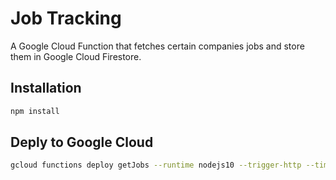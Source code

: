 # Job Tracking

A Google Cloud Function that fetches certain companies jobs and store them in Google Cloud Firestore. 

## Installation

```bash
npm install
```

## Deply to Google Cloud

```bash
gcloud functions deploy getJobs --runtime nodejs10 --trigger-http --timeout=9
